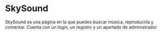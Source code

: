 # SkySound

SkySound es una página en la que puedes buscar música, reproducirla y comentar.
Cuenta con un login, un registro y un apartado de administrador
